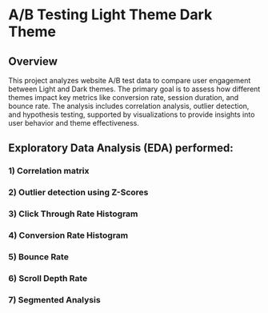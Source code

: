 # A/B Testing Light Theme Dark Theme

## Overview

This project analyzes website A/B test data to compare user engagement between Light and Dark themes. The primary goal is to assess how different themes impact key metrics like conversion rate, session duration, and bounce rate. The analysis includes correlation analysis, outlier detection, and hypothesis testing, supported by visualizations to provide insights into user behavior and theme effectiveness.

## Exploratory Data Analysis (EDA) performed:

### 1) Correlation matrix

### 2) Outlier detection using Z-Scores

### 3) Click Through Rate Histogram

### 4) Conversion Rate Histogram

### 5) Bounce Rate

### 6) Scroll Depth Rate

### 7) Segmented Analysis
